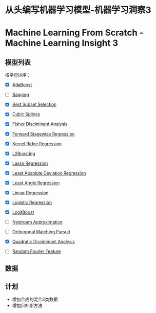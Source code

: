 # 从头编写机器学习模型-机器学习洞察3
# Machine Learning From Scratch - Machine Learning Insight 3



## 模型列表
按字母排序：
- [x] [AdaBoost](https://github.com/TaiChiTiger/machine-learning-from-scratch---Machine-Learning-Insight-3/tree/main/notebooks/models/adaboost)
- [ ] [Bagging](https://github.com/TaiChiTiger/machine-learning-from-scratch---Machine-Learning-Insight-3/tree/main/notebooks/models/bagging)
- [x] [Best Subset Selection](https://github.com/TaiChiTiger/machine-learning-from-scratch---Machine-Learning-Insight-3/tree/main/notebooks/models/best-subset-selection) 
- [x] [Cubic Splines](https://github.com/TaiChiTiger/machine-learning-from-scratch---Machine-Learning-Insight-3/tree/main/notebooks/models/cubic-splines)
- [x] [Fisher Disciminant Analysis](https://github.com/TaiChiTiger/machine-learning-from-scratch---Machine-Learning-Insight-3/tree/main/notebooks/models/fisher-disciminant-analysis)
- [x] [Forward Stagewise Regression](https://github.com/TaiChiTiger/machine-learning-from-scratch---Machine-Learning-Insight-3/tree/main/notebooks/models/forward-stagewise-regression)
- [x] [Kernel Ridge Regression](https://github.com/TaiChiTiger/machine-learning-from-scratch---Machine-Learning-Insight-3/tree/main/notebooks/models/kernel_ridge_regression)
- [x] [L2Boosting](https://github.com/TaiChiTiger/machine-learning-from-scratch---Machine-Learning-Insight-3/tree/main/notebooks/models/l2boosting)
- [x] [Lasso Regression](https://github.com/TaiChiTiger/machine-learning-from-scratch---Machine-Learning-Insight-3/tree/main/notebooks/models/lasso-regression)
- [x] [Least Absolute Deviation Regression](https://github.com/TaiChiTiger/machine-learning-from-scratch---Machine-Learning-Insight-3/tree/main/notebooks/models/least-absolute-deviation-regression)
- [x] [Least Angle Regression](https://github.com/TaiChiTiger/machine-learning-from-scratch---Machine-Learning-Insight-3/tree/main/notebooks/models/least-angle-regression)
- [x] [Linear Regression](https://github.com/TaiChiTiger/machine-learning-from-scratch---Machine-Learning-Insight-3/tree/main/notebooks/models/linear-regression)
- [x] [Logistic Regression](https://github.com/TaiChiTiger/machine-learning-from-scratch---Machine-Learning-Insight-3/tree/main/notebooks/models/logistic_regression)
- [x] [LogitBoost](https://github.com/TaiChiTiger/machine-learning-from-scratch---Machine-Learning-Insight-3/tree/main/notebooks/models/logitboost)
- [ ] [Nystroem Approximation](https://github.com/TaiChiTiger/machine-learning-from-scratch---Machine-Learning-Insight-3/blob/main/notebooks/models/nystroem-approximation/nystroem_approximation.ipynb)
- [ ] [Orthogonal Matching Pursuit](https://github.com/TaiChiTiger/machine-learning-from-scratch---Machine-Learning-Insight-3/tree/main/notebooks/models/orthogonal_matching_pursuit)
- [x] [Quadratic Disciminant Analysis](https://github.com/TaiChiTiger/machine-learning-from-scratch---Machine-Learning-Insight-3/tree/main/notebooks/models/quadratic-disciminant-analysis)
- [ ] [Random Fourier Feature](https://github.com/TaiChiTiger/machine-learning-from-scratch---Machine-Learning-Insight-3/tree/main/notebooks/models/random-fourier-feature)


## 数据


## 计划
- 增加合成的混合3类数据
- 增加贝叶斯方法
